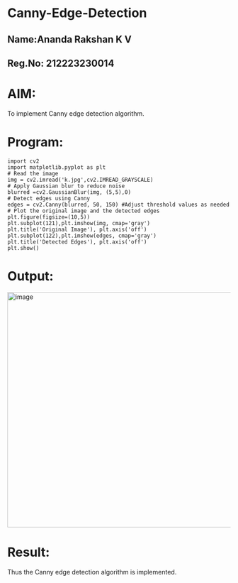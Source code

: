 # Canny-Edge-Detection
## Name:Ananda Rakshan K V
## Reg.No: 212223230014
# AIM:
To implement Canny edge detection algorithm.

# Program:

```
import cv2
import matplotlib.pyplot as plt
# Read the image
img = cv2.imread('k.jpg',cv2.IMREAD_GRAYSCALE)
# Apply Gaussian blur to reduce noise
blurred =cv2.GaussianBlur(img, (5,5),0)
# Detect edges using Canny
edges = cv2.Canny(blurred, 50, 150) #Adjust threshold values as needed
# Plot the original image and the detected edges
plt.figure(figsize=(10,5))
plt.subplot(121),plt.imshow(img, cmap='gray')
plt.title('Original Image'), plt.axis('off')
plt.subplot(122),plt.imshow(edges, cmap='gray')
plt.title('Detected Edges'), plt.axis('off')
plt.show()
```

# Output:

<img width="964" height="530" alt="image" src="https://github.com/user-attachments/assets/03704783-813b-4adc-9ef9-f6e3f7ec7921" />

# Result:
Thus the Canny edge detection algorithm is implemented.
